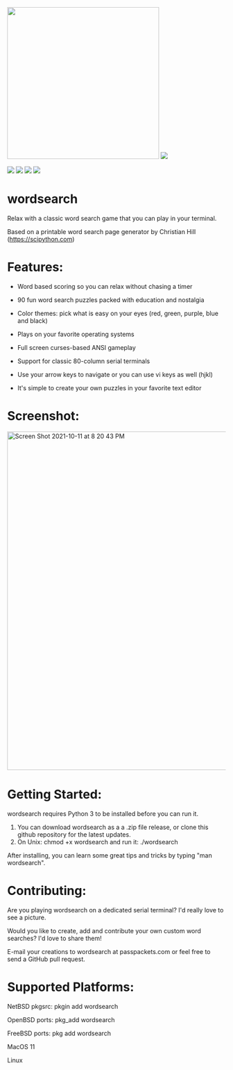<img src="https://user-images.githubusercontent.com/84298137/151912997-9f2d2583-d7c2-4870-bd08-f19521d3a9b4.png" width="350" height="350">

<img src="https://img.shields.io/static/v1?label=platforms&message=NetBSD | OpenBSD | FreeBSD | Linux&color=blue">

<img src="https://badgen.net/github/release/jensenpat/wordsearch?color=blue"> <img src="https://badgen.net/github/last-commit/jensenpat/wordsearch?color=blue"> <img src="https://img.shields.io/github/downloads/jensenpat/wordsearch/total.svg?color=blue"> <img src="https://img.shields.io/github/stars/jensenpat/wordsearch.svg?color=blue">

# wordsearch

Relax with a classic word search game that you can play in your terminal.

Based on a printable word search page generator by Christian Hill (https://scipython.com)

# Features:

- Word based scoring so you can relax without chasing a timer

- 90 fun word search puzzles packed with education and nostalgia

- Color themes: pick what is easy on your eyes (red, green, purple, blue and black)

- Plays on your favorite operating systems

- Full screen curses-based ANSI gameplay

- Support for classic 80-column serial terminals

- Use your arrow keys to navigate or you can use vi keys as well (hjkl)

- It's simple to create your own puzzles in your favorite text editor

# Screenshot:

<img width="780" alt="Screen Shot 2021-10-11 at 8 20 43 PM" src="https://user-images.githubusercontent.com/84298137/136885856-792937bd-da47-4b01-be29-f2cfca099ffd.png">

# Getting Started:

wordsearch requires Python 3 to be installed before you can run it.

1. You can download wordsearch as a a .zip file release, or clone this github repository for the latest updates.
2. On Unix: chmod +x wordsearch and run it: ./wordsearch

After installing, you can learn some great tips and tricks by typing "man wordsearch".

# Contributing:

Are you playing wordsearch on a dedicated serial terminal? I'd really love to see a picture.

Would you like to create, add and contribute your own custom word searches? I'd love to share them!

E-mail your creations to wordsearch at passpackets.com or
feel free to send a GitHub pull request.

# Supported Platforms: 

NetBSD pkgsrc: pkgin add wordsearch

OpenBSD ports: pkg_add wordsearch

FreeBSD ports: pkg add wordsearch

MacOS 11

Linux
